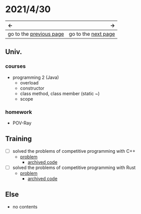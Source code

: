 # 2021/4/30
|←|→|
|:---|---:|
go to the [previous page](./29th.md) | go to the [next page](../May/1st.md)

## Univ.
### courses
- programming 2 (Java)
    - overload
    - constructor
    - class method, class member (static ~)
    - scope

### homework
- POV-Ray

## Training
- [ ] solved the problems of competitive programming with C++
    - [problem](url)
        - [archived code](url)
- [ ] solved the problems of competitive programming with Rust
    - [problem](url)
        - [archived code](url)

## Else
- no contents
